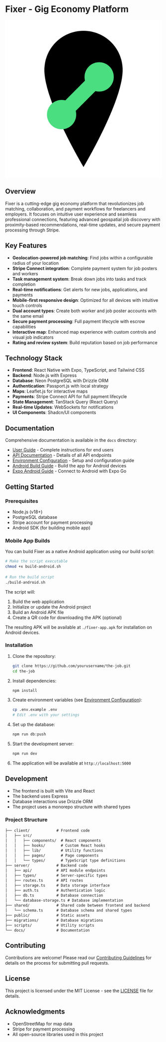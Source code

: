 # Fixer - Gig Economy Platform

![Fixer Logo](./public/fixer-pin-logo.svg)

## Overview

Fixer is a cutting-edge gig economy platform that revolutionizes job matching, collaboration, and payment workflows for freelancers and employers. It focuses on intuitive user experience and seamless professional connections, featuring advanced geospatial job discovery with proximity-based recommendations, real-time updates, and secure payment processing through Stripe.

## Key Features

- **Geolocation-powered job matching**: Find jobs within a configurable radius of your location
- **Stripe Connect integration**: Complete payment system for job posters and workers
- **Task management system**: Break down jobs into tasks and track completion
- **Real-time notifications**: Get alerts for new jobs, applications, and payments
- **Mobile-first responsive design**: Optimized for all devices with intuitive touch controls
- **Dual account types**: Create both worker and job poster accounts with the same email
- **Secure payment processing**: Full payment lifecycle with escrow capabilities
- **Interactive map**: Enhanced map experience with custom controls and visual job indicators
- **Rating and review system**: Build reputation based on job performance

## Technology Stack

- **Frontend**: React Native with Expo, TypeScript, and Tailwind CSS
- **Backend**: Node.js with Express
- **Database**: Neon PostgreSQL with Drizzle ORM
- **Authentication**: Passport.js with local strategy
- **Maps**: Leaflet.js for interactive maps
- **Payments**: Stripe Connect API for full payment lifecycle
- **State Management**: TanStack Query (React Query)
- **Real-time Updates**: WebSockets for notifications
- **UI Components**: Shadcn/UI components

## Documentation

Comprehensive documentation is available in the `docs` directory:

- [User Guide](./docs/user-guide.md) - Complete instructions for end users
- [API Documentation](./docs/api-documentation.md) - Details of all API endpoints
- [Environment Configuration](./docs/environment-configuration.md) - Setup and configuration guide
- [Android Build Guide](./docs/android-build-guide.md) - Build the app for Android devices
- [Expo Android Guide](./docs/expo-android-guide.md) - Connect to Android with Expo Go

## Getting Started

### Prerequisites

- Node.js (v18+)
- PostgreSQL database
- Stripe account for payment processing
- Android SDK (for building mobile app)

### Mobile App Builds

You can build Fixer as a native Android application using our build script:

```bash
# Make the script executable
chmod +x build-android.sh

# Run the build script
./build-android.sh
```

The script will:
1. Build the web application
2. Initialize or update the Android project
3. Build an Android APK file
4. Create a QR code for downloading the APK (optional)

The resulting APK will be available at `./fixer-app.apk` for installation on Android devices.

### Installation

1. Clone the repository:
   ```bash
   git clone https://github.com/yourusername/the-job.git
   cd the-job
   ```

2. Install dependencies:
   ```bash
   npm install
   ```

3. Create environment variables (see [Environment Configuration](./docs/environment-configuration.md)):
   ```bash
   cp .env.example .env
   # Edit .env with your settings
   ```

4. Set up the database:
   ```bash
   npm run db:push
   ```

5. Start the development server:
   ```bash
   npm run dev
   ```

6. The application will be available at `http://localhost:5000`

## Development

- The frontend is built with Vite and React
- The backend uses Express
- Database interactions use Drizzle ORM
- The project uses a monorepo structure with shared types

### Project Structure

```
├── client/            # Frontend code
│   ├── src/
│   │   ├── components/  # React components
│   │   ├── hooks/       # Custom React hooks
│   │   ├── lib/         # Utility functions
│   │   ├── pages/       # Page components
│   │   └── types/       # TypeScript type definitions
├── server/            # Backend code
│   ├── api/           # API module endpoints
│   ├── types/         # Server-specific types
│   ├── routes.ts      # API routes
│   ├── storage.ts     # Data storage interface
│   ├── auth.ts        # Authentication logic
│   ├── db.ts          # Database connection
│   └── database-storage.ts # Database implementation
├── shared/            # Shared code between frontend and backend
│   └── schema.ts      # Database schema and shared types
├── public/            # Static assets
├── migrations/        # Database migrations
├── scripts/           # Utility scripts
└── docs/              # Documentation
```

## Contributing

Contributions are welcome! Please read our [Contributing Guidelines](./CONTRIBUTING.md) for details on the process for submitting pull requests.

## License

This project is licensed under the MIT License - see the [LICENSE](./LICENSE) file for details.

## Acknowledgments

- OpenStreetMap for map data
- Stripe for payment processing
- All open-source libraries used in this project